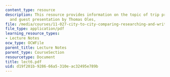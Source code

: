 ```yaml
---
content_type: resource
description: This resource provides information on the topic of trip preparation,
  and guest presentation by Thomas Oles,
file: /media/courses/11-027-city-to-city-comparing-researching-and-writing-about-cities-spring-2006/d19f201b928666a5310eac32495e789b_lect6.pdf
file_type: application/pdf
learning_resource_types:
- Lecture Notes
ocw_type: OCWFile
parent_title: Lecture Notes
parent_type: CourseSection
resourcetype: Document
title: lect6.pdf
uid: d19f201b-9286-66a5-310e-ac32495e789b
---
```

